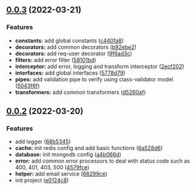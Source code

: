 ## [0.0.3](https://codeup.aliyun.com/6212f97e74c3f3b550746f5d/slack/slack-backend/compare/v0.0.2...v0.0.3) (2022-03-21)

### Features

- **constants:** add global constants ([c440fa8](https://codeup.aliyun.com/6212f97e74c3f3b550746f5d/slack/slack-backend/commits/c440fa81298313a3af9459ed0b0350d115a087fc))
- **decorators:** add common decorators ([b92ebe2](https://codeup.aliyun.com/6212f97e74c3f3b550746f5d/slack/slack-backend/commits/b92ebe2abf3a7699fab2c6a5d34b7f257a03ec05))
- **decorators:** add req-user decorator ([9f6ad3c](https://codeup.aliyun.com/6212f97e74c3f3b550746f5d/slack/slack-backend/commits/9f6ad3c893d19adee57109bfe8e2c88299bd4723))
- **filters:** add error filter ([58101bd](https://codeup.aliyun.com/6212f97e74c3f3b550746f5d/slack/slack-backend/commits/58101bdcbda7456c86a079a1e497324ebeda2cbc))
- **interceptor:** add error, logging and transform interceptor ([2ecf202](https://codeup.aliyun.com/6212f97e74c3f3b550746f5d/slack/slack-backend/commits/2ecf202d86af8a716df2972fa2244c95319753eb))
- **interfaces:** add global interfaces ([5778d79](https://codeup.aliyun.com/6212f97e74c3f3b550746f5d/slack/slack-backend/commits/5778d79bbda39694acbee37372066722aeb055e9))
- **pipes:** add validation pipe to verify using class-validator model ([5043f6f](https://codeup.aliyun.com/6212f97e74c3f3b550746f5d/slack/slack-backend/commits/5043f6f4001657c4eb7b40e0d98a64b147bbdb77))
- **transformers:** add common transformers ([d5260af](https://codeup.aliyun.com/6212f97e74c3f3b550746f5d/slack/slack-backend/commits/d5260af690e7a02f238a6a37b6bc9e19db3c6b8f))

## [0.0.2](https://codeup.aliyun.com/6212f97e74c3f3b550746f5d/slack/slack-backend/compare/e0124c874fcf0a72a80e8881343abab6f3b19f8c...v0.0.2) (2022-03-20)

### Features

- add logger ([68b5345](https://codeup.aliyun.com/6212f97e74c3f3b550746f5d/slack/slack-backend/commits/68b5345f192dc9db90e1535b6dc3ab18def3d79e))
- **cache:** init redis config and add basic functions ([6a528d6](https://codeup.aliyun.com/6212f97e74c3f3b550746f5d/slack/slack-backend/commits/6a528d61c69ec5dd5e8f3a898d76fda2094af98d))
- **database:** init mongodb config ([a4b066d](https://codeup.aliyun.com/6212f97e74c3f3b550746f5d/slack/slack-backend/commits/a4b066d5941f5c5f3b63fcd4e5f6fe2de7bd29e6))
- **error:** add common error processors to deal with status code such as 400, 401, 403, 500 ([4579fce](https://codeup.aliyun.com/6212f97e74c3f3b550746f5d/slack/slack-backend/commits/4579fce9e37b7551c2cbe0f4b2cd093e52c9fc8a))
- **helper:** add email service ([66299ce](https://codeup.aliyun.com/6212f97e74c3f3b550746f5d/slack/slack-backend/commits/66299cef28e37b12daa381dc201938cd25ae2973))
- init project ([e0124c8](https://codeup.aliyun.com/6212f97e74c3f3b550746f5d/slack/slack-backend/commits/e0124c874fcf0a72a80e8881343abab6f3b19f8c))
